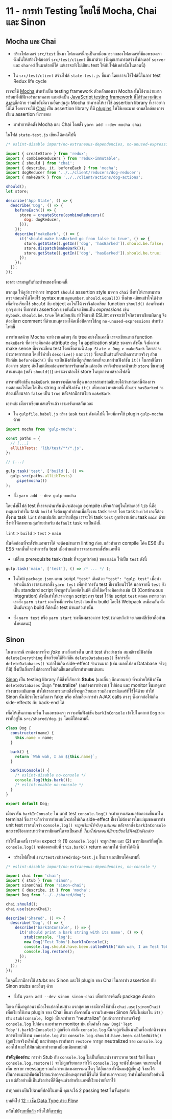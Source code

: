 # 11 - การทำ Testing โดยใช้ Mocha, Chai และ Sinon

## Mocha และ Chai

- สร้างโฟลเดอร์ `src/test` ขึ้นมา โฟลเดอร์นี้จะเป็นเหมือนกระจกของโฟลเดอร์ที่มีแอพของเรา ดังนั้นให้สร้างโฟลเดอร์ `src/test/client` ขึ้นมาด้วย (ซึ่งคุณสามารถสร้างโฟลเดอร์ `server` และ `shared` ขึ้นมาด้วยก็ได้ แต่เราจะยังไม่เขียน test ให้กับไฟล์เหล่านั้นในตอนนี้)

- ใน `src/test/client` สร้างไฟล์ `state-test.js` ขึ้นมา โดยเราจะใช้ไฟล์นี้ในการ test Redux life cycle

เราจะใช้ [Mocha](http://mochajs.org/) สำหรับเป็น testing framework ตัวหลักของเรา Mocha นั้นใช้งานง่ายมาก พร้อมทั้งมีฟีเจอร์หลากหลาย แถมยังเป็น [JavaScript testing framework ที่ได้รับความนิยมสูงสุด](http://stateofjs.com/2016/testing/)อีกด้วย รวมถึงยังมีความยืดหยุ่นสูง Mocha สามารถให้เราใช้ assertion library ที่เราอยากใช้ได้ โดยเราจะใช้ [Chai](http://chaijs.com/) เป็น assertion library ที่มี [plugins](http://chaijs.com/plugins/) ให้ใช้เยอะมาก ตามสไตล์ของการเขียน assertion ที่เราชอบ

- มาทำการติดตั้ง Mocha และ Chai โดยสั่ง `yarn add --dev mocha chai`

ในไฟล์ `state-test.js` เขียนโค้ดต่อไปนี้

```javascript
/* eslint-disable import/no-extraneous-dependencies, no-unused-expressions */

import { createStore } from 'redux';
import { combineReducers } from 'redux-immutable';
import { should } from 'chai';
import { describe, it, beforeEach } from 'mocha';
import dogReducer from '../../client/reducers/dog-reducer';
import { makeBark } from '../../client/actions/dog-actions';

should();
let store;

describe('App State', () => {
  describe('Dog', () => {
    beforeEach(() => {
      store = createStore(combineReducers({
        dog: dogReducer,
      }));
    });
    describe('makeBark', () => {
      it('should make hasBarked go from false to true', () => {
        store.getState().getIn(['dog', 'hasBarked']).should.be.false;
        store.dispatch(makeBark());
        store.getState().getIn(['dog', 'hasBarked']).should.be.true;
      });
    });
  });
});
```

เอาล่ะ เรามาดูกันทีละส่วนของทั้งหมดนี้

แรกสุด ให้ดูว่าเราทำการ import `should` assertion style มาจาก `chai` ซึ่งทำให้เราสามารถตรวจสอบค่าได้โดยใช้ syntax แบบ `mynumber.should.equal(3)` ซึ่งอ่าน-เขียนเข้าใจได้ง่าย เพื่อที่จะเรียกใช้ `should` กับ object อะไรก็ได้ เราจึงต้องเรียก function `should()` ก่อนที่จะทำทุกๆ อย่าง ซึ่งการทำ assertion บางอันนั้นจะเขียนเป็น *expressions* เช่น `mybook.should.be.true` ได้เหมือนกัน ทำให้บางที ESLint อาจจะเข้าใจผิดว่าเราเขียนผิดกฎ จึงต้องมีการ comment ที่ด้านบนสุดของโค้ดเพื่อปิดการใช้กฎ `no-unused-expressions` สำหรับไฟล์นี้

การทำเทสด้วย Mocha จะทำงานคล้ายๆ กับ tree อย่างในเคสนี้ เราจะเขียนเทส function `makeBark` ที่ควรจะมีผลต่อ attribute `dog` ใน application state ของเรา ดังนั้น จึงมีความ make sense ที่เราจะเขียน test โดยเช็คตามนี้ `App State > Dog > makeBark` โดยเราจะประกาศการเทส โดยใช้คำสั่ง `descrive()` และ `it()` ซึ่งจะเป็นส่วนที่จะเกิดการเทสจริงๆ ส่วนฟังก์ชัน `beforeEach()` นั้น จะเป็นฟังก์ชันที่ถูกเรียกก่อนที่จะเทสผ่านฟังก์ชัน `it()` ในกรณีนี้เราต้องการ store อันใหม่เอี่ยมก่อนจะทำการรันเทสในแต่ละอัน เราจึงประกาศตัวแปร `store` ขึ้นมาอยู่ด้านบนสุด (หลัง `should()`) เพราะเราต้องใช้ store ในทุกการเทสของไฟล์นี้

การเทสฟังก์ชัน `makeBark` ของเราจะชัดเจนที่สุด และเราสามารถอธิบายได้ว่าเทสเคสนี้ต้องการทดสอบอะไรโดยใส่เป็น string ภายในฟังก์ชัน `it()` เพื่อบอกว่าเทสเคสนี้ ตัวแปร `hasBarked` จะต้องเปลี่ยนจาก `false` เป็น `true` หลังจากมีการเรียก `makeBark`

เอาหล่ะ เมื่อเราเขียนเทสเสร็จแล้ว เรามารันเทสกันเถอะ

- ใน `gulpfile.babel.js` สร้าง task `test` ดังต่อไปนี้ โดยมีการใช้ plugin `gulp-mocha` ด้วย

```javascript
import mocha from 'gulp-mocha';

const paths = {
  // [...]
  allLibTests: 'lib/test/**/*.js',
};

// [...]

gulp.task('test', ['build'], () =>
  gulp.src(paths.allLibTests)
    .pipe(mocha())
);
```

- สั่ง `yarn add --dev gulp-mocha`

โดยทั้งนี้ไฟล์ test ที่เราจะนำมารันนั่นจะต้องถูก compile เสร็จแล้วอยู่ในโฟลเดอร์ `lib` นี่คือเหตุผลว่าทำไม task `build` จึงต้องถูกทำก่อนเมื่อสั่งงาน task `test` โดย task `build` เองก็ต้องสั่งงาน task `lint` ก่อนเช่นกัน และท้ายที่สุด เราจะให้ task `test` ถูกทำงานก่อน task `main` ด้วย ซึ่งทำให้ภาพรวมสุดท้ายสำหรับ `default` task จะเป็นดังนี้

`lint` > `build` > `test` > `main`

นั่นคือก่อนที่จะสั่งรันแอพเราได้ จะต้องผ่านการ linting ก่อน แล้วทำการ compile โค้ด ES6 เป็น ES5 จากนั้นก็จะทำการรัน test เมื่อผ่านแล้วเราจะสามารถสั่งรันแอพได้

- เปลี่ยน prerequisite task (task ที่จะถูกทำก่อน) ของ `main` ให้เป็น `test` ดังนี้

```javascript
gulp.task('main', ['test'], () => /* ... */ );
```

- ในไฟล์ `package.json` แทน script `"test"` เดิมด้วย `"test": "gulp test"` เมื่อทำอย่างนี้แล้ว เราสามารถสั่ง `yarn test` เพื่อทำการรัน test ที่เราเขียนไว้ได้ นอกจากนี้ `test` ยังเป็น standard script ที่จะถูกรันโดยอัตโนมัติ เมื่อใช้เครื่องมืออย่างเช่น CI (Continuous Integration) ดังนั้นทำให้เราควรผูก script การ test ไว้กับ script `test` ตลอด เพราะเวลาเราสั่ง `yarn start` เองก็จะมีการรัน test ก่อนที่จะ build โดยใช้ Webpack เหมือนกัน ดังนั้นมันจะถูก build ก็ต่อเมื่อ test ผ่านแล้วเท่านั้น

- สั่ง `yarn test` หรือ `yarn start` จะเห็นผลของการ test (คาดหวังว่าจะเจอแต่สีเขียวคือผ่านทั้งหมดนะ)

## Sinon

ในบางกรณี เราต้องการที่จะ *fake* บางสิ่งอย่างใน unit test ตัวอย่างเช่น สมมติเรามีฟังก์ชัน `deleteEverything` ที่จะเรียกใช้ฟังก์ชัน `deleteDatabases()` ซึ่งการสั่ง `deleteDatabases()` จะก่อให้เกิด side-effect จำนวนมาก (เช่น เผลอไปลบ Database จริงๆ ที่มี) ซึ่งเป็นสิ่งเราไม่ต้องการให้เกิดขึ้นตอนที่เราทำเทสแน่นอน

[Sinon](http://sinonjs.org/) เป็น testing library ที่มีสิ่งที่เรียกว่า **Stubs** (และอื่นๆ อีกมากมาย) ที่จะช่วยให้ฟังก์ชัน `deleteDatabases` นั้นถูก "neutralize" (ลบล้างการทำงาน) ไปก่อน และ monitor ขึ้นมาดูการทำงานของมันแทน ทำให้เราสามารถเทสสิ่งที่จะถูกเรียกมา รวมถึงพารามิเตอร์ที่ใช้ได้ด้วย ทำให้ Sinon นั้นมีประโยชน์กับการ fake หรือ หลีกเลี่ยงการทำ AJAX calls ตรงๆ ซึ่งอาจก่อให้เกิด side-effects กับ back-end ได้

เพื่อให้เห็นภาพมากขึ้น ในแอพของเรา เราจะเพิ่มฟังก์ชัน `barkInConsole` เข้าไปในคลาส `Dog` ของเราที่อยู่ใน `src/shared/dog.js` โดยมีโค้ดตามนี้

```javascript
class Dog {
  constructor(name) {
    this.name = name;
  }

  bark() {
    return `Wah wah, I am ${this.name}`;
  }

  barkInConsole() {
    /* eslint-disable no-console */
    console.log(this.bark());
    /* eslint-enable no-console */
  }
}

export default Dog;
```

เมื่อเรารัน `barkInConsole` ใน unit test `console.log()` จะทำการแสดงผลข้อความขึ้นมาใน terminal ซึ่งเราจะถือว่าการทำแบบนี้จะก่อให้เกิด side-effect ที่เราไม่ต้องการในแง่มุมของการทำ unit test เราสนใจว่า `console.log()` *จะถูกเรียกใช้จริงๆ แน่นอน* หลังจากสั่ง `barkInConsole` และเรายัง้องการเทสว่าพารามิเตอร์ใดจะเป็นคนที่ *โดนใส่มาตอนที่มีการเรียกใช้ฟังก์ชันดังกล่าว*

ทำให้ในเคสนี้ เราต้อง expect ว่า (1) `console.log()` จะถูกเรียก และ (2) พารามิเตอร์ที่อยู่ใน `console.log()` จะต้องตรงกับที่ `this.bark()` return ออกมาให้ ซึ่งทำได้ดังนี้

- สร้างไฟล์ใหม่ `src/test/shared/dog-test.js` ขึ้นมา และเขียนโค้ดตามนี้

```javascript
/* eslint-disable import/no-extraneous-dependencies, no-console */

import chai from 'chai';
import { stub } from 'sinon';
import sinonChai from 'sinon-chai';
import { describe, it } from 'mocha';
import Dog from '../../shared/dog';

chai.should();
chai.use(sinonChai);

describe('Shared', () => {
  describe('Dog', () => {
    describe('barkInConsole', () => {
      it('should print a bark string with its name', () => {
        stub(console, 'log');
        new Dog('Test Toby').barkInConsole();
        console.log.should.have.been.calledWith('Wah wah, I am Test Toby');
        console.log.restore();
      });
    });
  });
});
```

ในจุดนี้เรามีการใช้ *stubs* ของ Sinon และใช้ plugin ของ Chai ในการทำ assertion กับ Sinon stubs และอื่นๆ ด้วย

- สั่งรัน `yarn add --dev sinon sinon-chai` เพื่อทำการติดตั้ง package ดังกล่าว

โอเค ทีนี้มาดูก่อนว่ามีอะไรแปลกใหม่บ้าง แรกสุดเลย เรามีการใช้คำสั่ง `chai.use(sinonChai)` เพื่อเรียกใช้งาน plugin ของ Chai ขึ้นมา ถัดจากนั้น ความวิเศษของ Sinon ก็เริ่มโผล่มาใน `it()` เช่น `stub(console, `log`)` นั้นจะทำการ "neutralize" (ลบล้างการทำงานจริงๆ) `console.log` ไปก่อน และทำการ monitor มัน เมื่อคำสั่ง `new Dog('Test Toby').barkInConsole()` ถูกเรียก คำสั่ง `console.log` นั้นจะถูกรันขึ้นมาเป็นเรื่องปกติ เราเทสการเรียกใช้งาน `console.log` ด้วย `console.log.should.have.been.calledWith()` (ถูกเรียกจริงหรือไม่) และท้ายสุด เราทำการ `restore` การถูก neutralized ของ `console.log` ออกไป และให้มันกลับมาทำงานเหมือนเดิมตามปกติ

**สำคัญต้องอ่าน**: การทำ Stub กับ `console.log` ไม่เป็นที่แนะนำ เพราะหาก test fail ขึ้นมา `console.log.restore()` จะไม่ถูกเรียกเลย ทำให้ `console.log` จะพังไปตลอด จนเราจะไม่เห็น error message รวมถึงการแสดงผลธรรมดาใดๆ ได้อีกเลย ดังนั้นผม(ผู้เขียน) จึงขอให้เป็นการแนะนำขั้นต้นไว้ก่อนว่าอาจจะเกิดเหตุการณ์นี้ขึ้นได้ ซึ่งท่านอาจจะงงๆ ว่าทำไมถึงยกตัวอย่างนี้มา แต่ตัวอย่างนี้เป็นตัวอย่างที่ดีที่สุดแล้วสำหรับแอพที่เรียบง่ายที่เราใช้

ถ้าทุกอย่างเป็นไปตามที่ปกติในบทนี้ คุณจะได้ 2 passing test ในขั้นสุดท้าย

บทถัดไป [12 - เช็ค Data Type ด้วย Flow](/tutorial/12-flow)

กลับไปยัง[บทที่แล้ว](/tutorial/10-immutable-redux-improvements) หรือไปที่[สารบัญ](https://github.com/MicroBenz/js-stack-from-scratch#table-of-contents)
